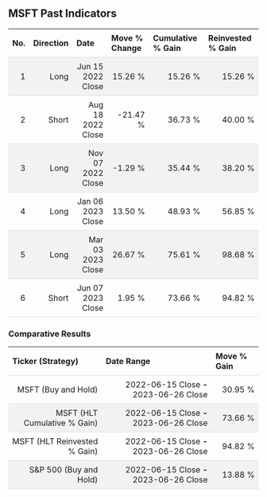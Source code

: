 
<style>
.hits {
            border-collapse: collapse;
            width: 100%;
        }
        .hits th, td {
            padding: 8px;
            border-bottom: 1px solid #ddd;
        }
        
        .hits td {text-align: right;}
        .hits th {text-align: left;}
        
        .hits tr:nth-child(even) {
            background-color: #f2f2f2;
        }
        
        .chartCol {
            width: 50%;
            float: left;
            padding: 20px;
        }  
</style>
    
<br>

## MSFT Past Indicators

<table class="hits">
    <tr>
        <th>No.</th>
        <th>Direction</th>
        <th>Date</th>
        <th>Move % Change</th>
        <th>Cumulative % Gain</th>
        <th>Reinvested % Gain</th>
      </tr>
    <tr>
        <td>1</td>
        <td>Long</td>
        <td>Jun 15 2022 Close</td>
        <td>15.26 %</td>
        <td>15.26 %</td>
        <td>15.26 %</td>
    </tr>
    <tr>
        <td>2</td>
        <td>Short</td>
        <td>Aug 18 2022 Close</td>
        <td>-21.47 %</td>
        <td>36.73 %</td>
        <td>40.00 %</td>
    </tr>
    <tr>
        <td>3</td>
        <td>Long</td>
        <td>Nov 07 2022 Close</td>
        <td>-1.29 %</td>
        <td>35.44 %</td>
        <td>38.20 %</td>
    </tr>
    <tr>
        <td>4</td>
        <td>Long</td>
        <td>Jan 06 2023 Close</td>
        <td>13.50 %</td>
        <td>48.93 %</td>
        <td>56.85 %</td>
    </tr>
    <tr>
        <td>5</td>
        <td>Long</td>
        <td>Mar 03 2023 Close</td>
        <td>26.67 %</td>
        <td>75.61 %</td>
        <td>98.68 %</td>
    </tr>
    <tr>
        <td>6</td>
        <td>Short</td>
        <td>Jun 07 2023 Close</td>
        <td>1.95 %</td>
        <td>73.66 %</td>
        <td>94.82 %</td>
    </tr>
    
</table>

### Comparative Results

<table class="hits">
    <thead>
        <th>Ticker (Strategy)</th>
        <th>Date Range</th>
        <th>Move % Gain</th>
    </thead>
    <tbody>
        <tr>
            <td>MSFT (Buy and Hold)</td>
            <td>2022-06-15 Close <b>-</b> 2023-06-26 Close</td>
            <td>30.95 %</td>
        </tr>
        <tr>
            <td>MSFT (HLT Cumulative % Gain)</td>
            <td>2022-06-15 Close <b>-</b> 2023-06-26 Close</td>
            <td>73.66 %</td>
        </tr>
        <tr>
            <td>MSFT (HLT Reinvested % Gain)</td>
            <td>2022-06-15 Close <b>-</b> 2023-06-26 Close</td>
            <td>94.82 %</td>
        </tr>
        <tr>
            <td>S&P 500 (Buy and Hold)</td>
            <td>2022-06-15 Close <b>-</b> 2023-06-26 Close</td>
            <td>13.88 %</td>
        </tr>
    </tbody>
</table>
<br>
<br>